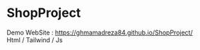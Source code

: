 # ShopProject
Demo WebSite : https://ghmamadreza84.github.io/ShopProject/
<br/>
Html / Tailwind / Js
